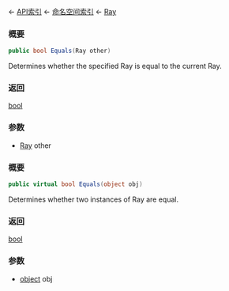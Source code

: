 ← [API索引](Api-Index) ← [命名空间索引](Namespace-Index) ← [Ray](VRageMath.Ray)

### 概要

```csharp
public bool Equals(Ray other)
```

Determines whether the specified Ray is equal to the current Ray.

### 返回

[bool](https://docs.microsoft.com/en-us/dotnet/api/System.Boolean?view=netframework-4.6)

### 参数

* [Ray](VRageMath.Ray) other
### 概要

```csharp
public virtual bool Equals(object obj)
```

Determines whether two instances of Ray are equal.

### 返回

[bool](https://docs.microsoft.com/en-us/dotnet/api/System.Boolean?view=netframework-4.6)

### 参数

* [object](https://docs.microsoft.com/en-us/dotnet/api/System.Object?view=netframework-4.6) obj
